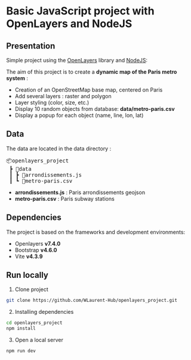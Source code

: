 # Basic JavaScript project with OpenLayers and NodeJS

## Presentation

Simple project using the [OpenLayers](https://openlayers.org/) library and [NodeJS](https://nodejs.org/en/docs): 

The aim of this project is to create a **dynamic map of the Paris metro system** :

- Creation of an OpenStreetMap base map, centered on Paris
- Add several layers : raster and polygon
- Layer styling (color, size, etc.)
- Display 10 random objects from database: **data/metro-paris.csv**
- Display a popup for each object (name, line, lon, lat)

## Data

The data are located in the data directory :
<pre>
📦openlayers_project
 ┣ 📂data
 ┃ ┣ 📜arrondissements.js
 ┃ ┗ 📜metro-paris.csv
</pre>

- **arrondissements.js** : Paris arrondissements geojson
- **metro-paris.csv** : Paris subway stations

## Dependencies

The project is based on the frameworks and development environments:
- Openlayers **v7.4.0**
- Bootstrap **v4.6.0**
- Vite **v4.3.9**

## Run locally

1. Clone project
   
```bash
git clone https://github.com/WLaurent-Hub/openlayers_project.git
```

2. Installing dependencies
   
```bash
cd openlayers_project
npm install
```

3. Open a local server

```bash
npm run dev
```

